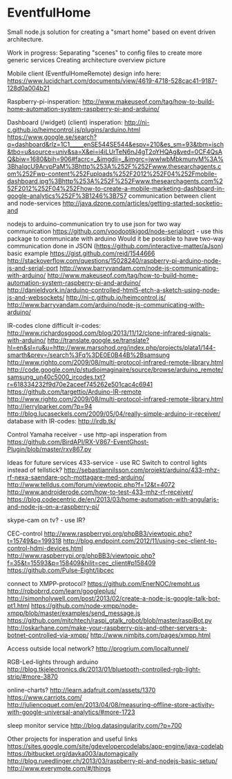 EventfulHome
============

Small node.js solution for creating a "smart home" based on event driven architecture.

Work in progress:
Separating "scenes" to config files to create more generic services
Creating architecture overview picture


Mobile client (EventfulHomeRemote) design info here: 
https://www.lucidchart.com/documents/view/4619-4718-528cac41-9187-128d0a004b21


Raspberry-pi-insperation: 
http://www.makeuseof.com/tag/how-to-build-home-automation-system-raspberry-pi-and-arduino/


Dashboard (/widget) (client) insperation: 
http://ni-c.github.io/heimcontrol.js/plugins/arduino.html
https://www.google.se/search?q=dashboard&rlz=1C1_____enSE544SE544&espv=210&es_sm=93&tbm=isch&tbo=u&source=univ&sa=X&ei=i4iLUrTeN6nJ4gT2oYHQAg&ved=0CF4QsAQ&biw=1680&bih=906#facrc=_&imgdii=_&imgrc=jwwIwbMbkmunvM%3A%3BhaIqcU9ArvpPaM%3Bhttp%253A%252F%252Fwww.thesearchagents.com%252Fwp-content%252Fuploads%252F2012%252F04%252Fmobile-dashboard.jpg%3Bhttp%253A%252F%252Fwww.thesearchagents.com%252F2012%252F04%252Fhow-to-create-a-mobile-marketing-dashboard-in-google-analytics%252F%3B1246%3B757
communication between client and node-services http://java.dzone.com/articles/getting-started-socketio-and


nodejs to arduino-communication 
try to use json for two way communication
https://github.com/voodootikigod/node-serialport - use this package to communicate with arduino 
Would it be possible to have two-way communication done in JSON (https://github.com/interactive-matter/aJson)
basic example https://gist.github.com/reid/1544666
http://stackoverflow.com/questions/15028240/raspberry-pi-arduino-node-js-and-serial-port
http://www.barryvandam.com/node-js-communicating-with-arduino/
http://www.makeuseof.com/tag/how-to-build-home-automation-system-raspberry-pi-and-arduino/
http://danieldvork.in/arduino-controlled-html5-etch-a-sketch-using-node-js-and-websockets/
http://ni-c.github.io/heimcontrol.js/
http://www.barryvandam.com/arduino/node-js-communicating-with-arduino/ 


IR-codes
clone difficult ir-codes: http://www.richardosgood.com/blog/2013/11/12/clone-infrared-signals-with-arduino/
http://translate.google.se/translate?hl=en&sl=ru&u=http://www.marsohod.org/index.php/projects/plata1/144-smarth&prev=/search%3Fq%3DE0E0B44B%2Bsamsung
http://www.righto.com/2009/08/multi-protocol-infrared-remote-library.html
http://code.google.com/p/studioimaginaire/source/browse/arduino_remote/samsung_un40c5000_ircodes.txt?r=618334232f9d70e2aceef745262e501cac4c6941
https://github.com/targettio/Arduino-IR-remote
http://www.righto.com/2009/08/multi-protocol-infrared-remote-library.html
http://jerrylparker.com/?p=94
http://blog.lucaseckels.com/2009/05/04/really-simple-arduino-ir-receiver/
database with IR-codes: http://irdb.tk/

Control Yamaha receiver - use http-api
insperation from https://github.com/BirdAPI/RX-V867-EventGhost-Plugin/blob/master/rxv867.py




Ideas for future services
433-service - use RC Switch to control lights instead of tellstick?
http://sebastiannilsson.com/projekt/arduino/433-mhz-rf-nexa-saendare-och-mottagare-med-arduino/
http://www.telldus.com/forum/viewtopic.php?f=12&t=4072
http://www.androiderode.com/how-to-test-433-mhz-rf-receiver/
https://blog.codecentric.de/en/2013/03/home-automation-with-angularjs-and-node-js-on-a-raspberry-pi/

skype-cam on tv? - use IR?

CEC-control 
http://www.raspberrypi.org/phpBB3/viewtopic.php?t=15749&p=199318 http://blog.endpoint.com/2012/11/using-cec-client-to-control-hdmi-devices.html
http://www.raspberrypi.org/phpBB3/viewtopic.php?f=35&t=15593&p=158409&hilit=cec_client#p158409
https://github.com/Pulse-Eight/libcec

connect to XMPP-protocol?
https://github.com/EnerNOC/remoht.us
http://robobrrd.com/learn/googleplus/
http://simonholywell.com/post/2013/02/create-a-node-js-google-talk-bot-pt1.html
https://github.com/node-xmpp/node-xmpp/blob/master/examples/send_message.js
https://github.com/mitchtech/raspi_gtalk_robot/blob/master/raspiBot.py
http://oskarhane.com/make-your-raspberry-pis-and-other-servers-a-botnet-controlled-via-xmpp/ 
http://www.nimbits.com/pages/xmpp.html 

Access outside local network? 
http://progrium.com/localtunnel/ 

RGB-Led-lights through arduino
http://blog.tkjelectronics.dk/2013/01/bluetooth-controlled-rgb-light-strip/#more-3870

online-charts?
http://learn.adafruit.com/assets/1370
https://www.carriots.com/
http://juliencoquet.com/en/2013/04/08/measuring-offline-store-activity-with-google-universal-analytics/#more-1723

sleep monitor service
http://blog.datasingularity.com/?p=700





Other projects for insperation and useful links
https://sites.google.com/site/gdevelopercodelabs/app-engine/java-codelab
https://bitbucket.org/davka003/automagically
http://blog.rueedlinger.ch/2013/03/raspberry-pi-and-nodejs-basic-setup/ 
http://www.everymote.com/#/things
